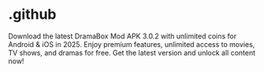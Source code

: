# .github
Download the latest DramaBox Mod APK 3.0.2 with unlimited coins for Android &amp; iOS in 2025. Enjoy premium features, unlimited access to movies, TV shows, and dramas for free. Get the latest version and unlock all content now!
